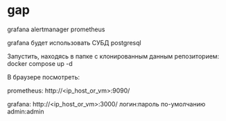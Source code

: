 # gap
grafana alertmanager prometheus

grafana будет использовать СУБД postgresql

Запустить, находясь в папке с клонированным данным репозиторием:
docker compose up -d

В браузере посмотреть:

prometheus:
http://<ip_host_or_vm>:9090/

grafana:
http://<ip_host_or_vm>:3000/
логин:пароль по-умолчанию admin:admin
